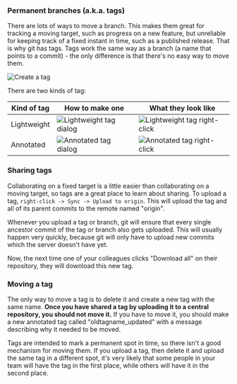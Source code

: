 ### Permanent branches (a.k.a. tags)

There are lots of ways to move a branch.  This makes them great for tracking a moving target, such as progress on a new feature, but unreliable for keeping track of a fixed instant in time, such as a published release.  That is why git has tags.  Tags work the same way as a branch (a name that points to a commit) - the only difference is that there's no easy way to move them.

![Create a tag](Tags_CreateATag.gif)

There are two kinds of tag:

| Kind of tag | How to make one             | What they look like |
|--           |--                           |--                   |
| Lightweight | ![Lightweight tag dialog](Tags_LightweightDialog.png) | ![Lightweight tag right-click](Tags_LightweightRightClick.png) |
| Annotated   | ![Annotated tag dialog](Tags_AnnotatedDialog.png) | ![Annotated tag right-click](Tags_AnnotatedRightClick.png) |

### Sharing tags

Collaborating on a fixed target is a little easier than collaborating on a moving target, so tags are a great place to learn about sharing.  To upload a tag, `right-click -> Sync -> Upload to origin`.  This will upload the tag and all of its parent commits to the remote named "origin".

Whenever you upload a tag or branch, git will ensure that every single ancestor commit of the tag or branch also gets uploaded.  This will usually happen very quickly, because git will only have to upload new commits which the server doesn't have yet.

Now, the next time one of your colleagues clicks "Download all" on their repository, they will download this new tag.

### Moving a tag

The only way to move a tag is to delete it and create a new tag with the same name.  **Once you have shared a tag by uploading it to a central repository, you should not move it.**  If you have to move it, you should make a new annotated tag called "oldtagname_updated" with a message describing why it needed to be moved.

Tags are intended to mark a permanent spot in time, so there isn't a good mechanism for moving them.  If you upload a tag, then delete it and upload the same tag in a different spot, it's very likely that some people in your team will have the tag in the first place, while others will have it in the second place.
